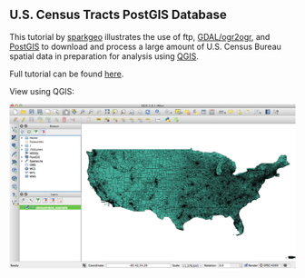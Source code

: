 ## U.S. Census Tracts PostGIS Database

This tutorial by [sparkgeo](http://www.sparkgeo.com/) illustrates the use of ftp, [GDAL/ogr2ogr](http://www.gdal.org/), and [PostGIS](http://postgis.net/) to download and process a large amount of U.S. Census Bureau spatial data in preparation for analysis using [QGIS](http://www.qgis.org/en/site/).

Full tutorial can be found [here](http://www.sparkgeo.com/blog/building-a-us-census-tracts-postgis-database/). 

View using QGIS:


![censustracts2012_example](/images/censustracts_example.png)